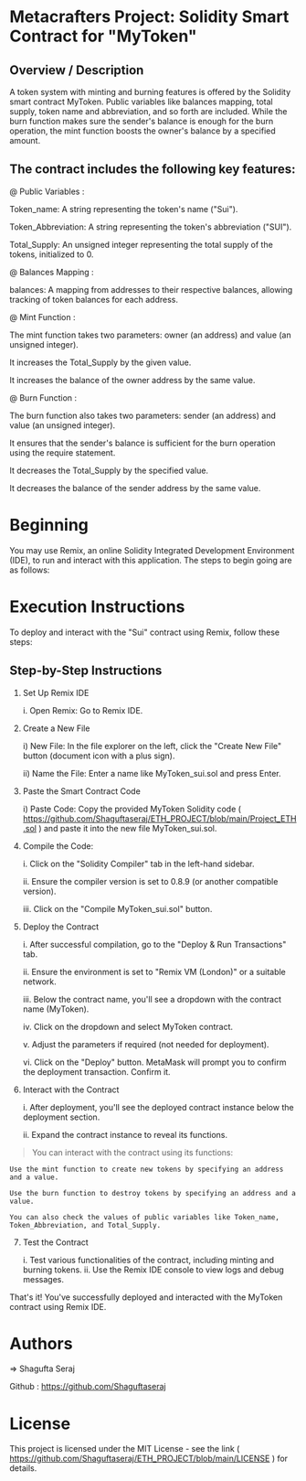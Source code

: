 # Metacrafters Project: Solidity Smart Contract for "MyToken"

## Overview / Description

A token system with minting and burning features is offered by the Solidity smart contract MyToken. Public variables like balances mapping, total supply, token name and abbreviation, and so forth are included. While the burn function makes sure the sender's balance is enough for the burn operation, the mint function boosts the owner's balance by a specified amount.

## The contract includes the following key features:

@ Public Variables :

Token_name: A string representing the token's name ("Sui").

Token_Abbreviation: A string representing the token's abbreviation ("SUI").

Total_Supply: An unsigned integer representing the total supply of the tokens, initialized to 0.

@ Balances Mapping :

balances: A mapping from addresses to their respective balances, allowing tracking of token balances for each address.

@ Mint Function :

The mint function takes two parameters: owner (an address) and value (an unsigned integer).

It increases the Total_Supply by the given value.

It increases the balance of the owner address by the same value.

@ Burn Function :

The burn function also takes two parameters: sender (an address) and value (an unsigned integer).

It ensures that the sender's balance is sufficient for the burn operation using the require statement.

It decreases the Total_Supply by the specified value.

It decreases the balance of the sender address by the same value.

# Beginning

You may use Remix, an online Solidity Integrated Development Environment (IDE), to run and interact with this application. 
The steps to begin going are as follows:

# Execution Instructions

To deploy and interact with the "Sui" contract using Remix, follow these steps:

## Step-by-Step Instructions

1. Set Up Remix IDE
   
    i. Open Remix: Go to Remix IDE.
   
2. Create a New File

     i) New File: In the file explorer on the left, click the "Create New File" button (document icon with a plus sign).
   
     ii) Name the File: Enter a name like MyToken_sui.sol and press Enter.
   
3. Paste the Smart Contract Code
   
     i) Paste Code: Copy the provided MyToken Solidity code ( https://github.com/Shaguftaseraj/ETH_PROJECT/blob/main/Project_ETH.sol ) and paste it into the new 
        file MyToken_sui.sol.

4. Compile the Code:

      i. Click on the "Solidity Compiler" tab in the left-hand sidebar.

      ii. Ensure the compiler version is set to 0.8.9 (or another compatible version).

      iii. Click on the "Compile MyToken_sui.sol" button.
   
5. Deploy the Contract
   
    i. After successful compilation, go to the "Deploy & Run Transactions" tab.
   
    ii. Ensure the environment is set to "Remix VM (London)" or a suitable network.
   
    iii. Below the contract name, you'll see a dropdown with the contract name (MyToken).
   
    iv. Click on the dropdown and select MyToken contract.
   
    v. Adjust the parameters if required (not needed for deployment).
   
    vi. Click on the "Deploy" button. MetaMask will prompt you to confirm the deployment transaction. Confirm it.
   
6.  Interact with the Contract

     i. After deployment, you'll see the deployed contract instance below the deployment section.
    
     ii. Expand the contract instance to reveal its functions.
    
   > You can interact with the contract using its functions:

    Use the mint function to create new tokens by specifying an address and a value.
    
    Use the burn function to destroy tokens by specifying an address and a value.
    
    You can also check the values of public variables like Token_name, Token_Abbreviation, and Total_Supply.
    
7. Test the Contract

      i. Test various functionalities of the contract, including minting and burning tokens.
      ii. Use the Remix IDE console to view logs and debug messages.
   
That's it! You've successfully deployed and interacted with the MyToken contract using Remix IDE.

# Authors
=> Shagufta Seraj

Github : https://github.com/Shaguftaseraj

# License
This project is licensed under the MIT License - see the link ( https://github.com/Shaguftaseraj/ETH_PROJECT/blob/main/LICENSE ) for details.


   
